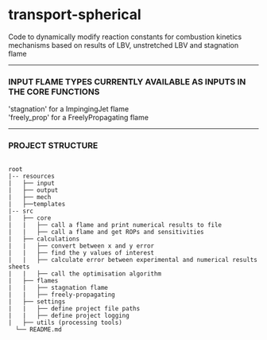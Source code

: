# transport-spherical

Code to dynamically modify reaction constants for combustion kinetics mechanisms based on results of LBV, unstretched LBV and stagnation flame

****
<h3> INPUT FLAME TYPES CURRENTLY AVAILABLE AS INPUTS IN THE CORE FUNCTIONS </h3>
'stagnation' for a ImpingingJet flame <br>
'freely_prop' for a FreelyPropagating flame <br>

****
<h3> PROJECT STRUCTURE </h3>
<pre>
<code>
root
|-- resources
|   ├── input
|   ├── output
|   ├── mech
|   ├──templates
|-- src
|   ├── core
|   |   ├── call a flame and print numerical results to file
|   |   ├── call a flame and get ROPs and sensitivities
|   ├── calculations
|   |   ├── convert between x and y error
|   |   ├── find the y values of interest
|   |   ├── calculate error between experimental and numerical results sheets
|   |   ├── call the optimisation algorithm
|   ├── flames
|   |   ├── stagnation flame
|   |   ├── freely-propagating
|   ├── settings
|   |   ├── define project file paths
|   |   ├── define project logging
|   ├── utils (processing tools)
  └── README.md
</code>
</pre>

